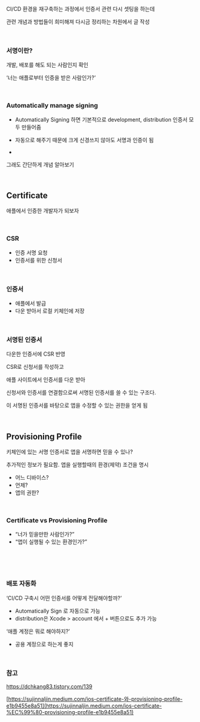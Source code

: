 CI/CD 환경을 재구축하는 과정에서 인증서 관련 다시 셋팅을 하는데

관련 개념과 방법들이 희미해져 다시금 정리하는 차원에서 글 작성

<br>

### 서명이란?

개발, 배포를 해도 되는 사람인지 확인

‘너는 애플로부터 인증을 받은 사람인가?’

<br>

### Automatically manage signing

- Automatically Signing 하면 기본적으로 development, distribution 인증서 모두 만들어줌
- 자동으로 해주기 때문에 크게 신경쓰지 않아도 서명과 인증이 됨

- <br>

그래도 간단하게 개념 알아보기

<br>

## Certificate

애플에서 인증한 개발자가 되보자

<br>

### CSR

- 인증 서명 요청
- 인증서를 위한 신청서

<br>

### 인증서

- 애플에서 발급
- 다운 받아서 로컬 키체인에 저장

<br>

### 서명된 인증서

다운한 인증서에 CSR 반영

CSR로 신청서를 작성하고

애플 사이트에서 인증서를 다운 받아 

신청서와 인증서를 연결함으로써 서명된 인증서를 쓸 수 있는 구조다.

이 서명된 인증서를 바탕으로 앱을 수정할 수 있는 권한을 얻게 됨

<br>

## Provisioning Profile

키체인에 있는 서명 인증서로 앱을 서명하면 믿을 수 있나?

추가적인 정보가 필요함. 앱을 실행할때의 환경(제약) 조건을 명시

- 어느 디바이스?
- 언제?
- 앱의 권한?

<br>

### Certificate vs Provisioning Profile

- “너가 믿을만한 사람인가?”
- “앱이 실행될 수 있는 환경인가?”

<br>
<br>
<br>


### 배포 자동화

‘CI/CD 구축시 어떤 인증서를 어떻게 전달해야할까?’

- Automatically Sign 로 자동으로 가능
- distribution은 Xcode > account 에서 + 버튼으로도 추가 가능
 

‘애플 계정은 뭐로 해야하지?’

- 공용 계정으로 하는게 좋지

<br>

### 참고

https://dchkang83.tistory.com/139

[https://sujinnaljin.medium.com/ios-certificate-와-provisioning-profile-e1b9455e8a51](https://sujinnaljin.medium.com/ios-certificate-%EC%99%80-provisioning-profile-e1b9455e8a51)

